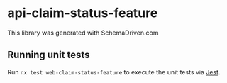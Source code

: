 
# api-claim-status-feature

This library was generated with SchemaDriven.com

## Running unit tests

Run `nx test web-claim-status-feature` to execute the unit tests via [Jest](https://jestjs.io).

